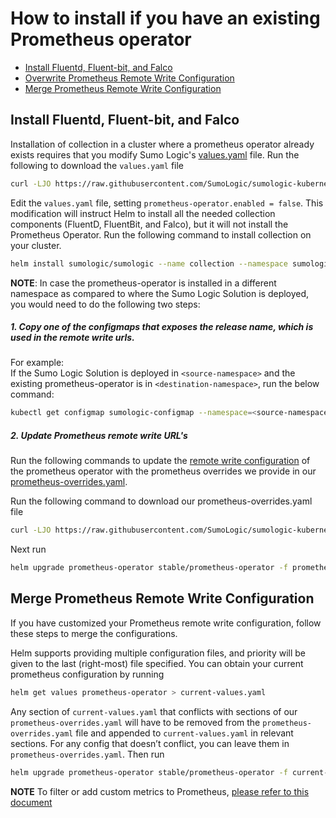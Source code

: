 # How to install if you have an existing Prometheus operator

<!-- TOC -->
 
- [Install Fluentd, Fluent-bit, and Falco](#install-fluentd-fluent-bit-and-falco) 
- [Overwrite Prometheus Remote Write Configuration](#overwrite-prometheus-remote-write-configuration) 
- [Merge Prometheus Remote Write Configuration](#merge-prometheus-remote-write-configuration)  

<!-- /TOC -->

## Install Fluentd, Fluent-bit, and Falco

Installation of collection in a cluster where a prometheus operator already exists requires that you modify Sumo Logic's [values.yaml](https://github.com/SumoLogic/sumologic-kubernetes-collection/blob/master/deploy/helm/sumologic/values.yaml) file. Run the following to download the `values.yaml` file

```bash
curl -LJO https://raw.githubusercontent.com/SumoLogic/sumologic-kubernetes-collection/v0.17.0/deploy/helm/sumologic/values.yaml
```

Edit the `values.yaml` file, setting `prometheus-operator.enabled = false`. This modification will instruct Helm to install all the needed collection components (FluentD, FluentBit, and Falco), but it will not install the Prometheus Operator. Run the following command to install collection on your cluster.

```bash
helm install sumologic/sumologic --name collection --namespace sumologic -f values.yaml --set sumologic.accessId=<SUMO_ACCESS_ID> --set sumologic.accessKey=<SUMO_ACCESS_KEY> --set sumologic.clusterName=<MY_CLUSTER_NAME> 
```

**NOTE**:
In case the prometheus-operator is installed in a different namespace as compared to where the Sumo Logic Solution is deployed, you would need to do the following two steps:

##### 1. Copy one of the configmaps that exposes the release name,  which is used in the remote write urls.

For example:\
If the Sumo Logic Solution is deployed in `<source-namespace>` and the existing prometheus-operator is in `<destination-namespace>`, run the below command:
```bash
kubectl get configmap sumologic-configmap --namespace=<source-namespace> --export -o yaml | kubectl apply --namespace=<destination-namespace> -f -
```
##### 2. Update Prometheus remote write URL's
Run the following commands to update the [remote write configuration](https://prometheus.io/docs/prometheus/latest/configuration/configuration/#remote_write) of the prometheus operator with the prometheus overrides we provide in our [prometheus-overrides.yaml](https://github.com/SumoLogic/sumologic-kubernetes-collection/blob/master/deploy/helm/prometheus-overrides.yaml).

Run the following command to download our prometheus-overrides.yaml file

```bash
curl -LJO https://raw.githubusercontent.com/SumoLogic/sumologic-kubernetes-collection/v0.17.0/deploy/helm/prometheus-overrides.yaml > prometheus-overrides.yaml
```

Next run

```bash
helm upgrade prometheus-operator stable/prometheus-operator -f prometheus-overrides.yaml --set prometheus-operator.prometheus-node-exporter.service.port=9200 --set prometheus-operator.prometheus-node-exporter.service.targetPort=9200
```

## Merge Prometheus Remote Write Configuration

If you have customized your Prometheus remote write configuration, follow these steps to merge the configurations. 

Helm supports providing multiple configuration files, and priority will be given to the last (right-most) file specified. You can obtain your current prometheus configuration by running

```bash
helm get values prometheus-operator > current-values.yaml
```

Any section of `current-values.yaml` that conflicts with sections of our `prometheus-overrides.yaml` will have to be removed from the `prometheus-overrides.yaml` file and appended to `current-values.yaml` in relevant sections. For any config that doesn’t conflict, you can leave them in `prometheus-overrides.yaml`. Then run

```bash
helm upgrade prometheus-operator stable/prometheus-operator -f current-values.yaml -f prometheus-overrides.yaml
```

__NOTE__ To filter or add custom metrics to Prometheus, [please refer to this document](additional_prometheus_configuration.md)
